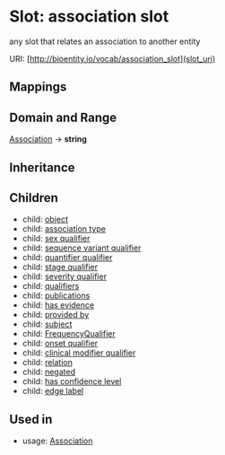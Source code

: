 # Slot: association slot


any slot that relates an association to another entity

URI: [http://bioentity.io/vocab/association_slot](slot_uri)
## Mappings

## Domain and Range

[Association](Association.md) -> **string**
## Inheritance

## Children

 *  child: [object](object.md)
 *  child: [association type](association_type.md)
 *  child: [sex qualifier](sex_qualifier.md)
 *  child: [sequence variant qualifier](sequence_variant_qualifier.md)
 *  child: [quantifier qualifier](quantifier_qualifier.md)
 *  child: [stage qualifier](stage_qualifier.md)
 *  child: [severity qualifier](severity_qualifier.md)
 *  child: [qualifiers](qualifiers.md)
 *  child: [publications](publications.md)
 *  child: [has evidence](has_evidence.md)
 *  child: [provided by](provided_by.md)
 *  child: [subject](subject.md)
 *  child: [FrequencyQualifier](FrequencyQualifier.md)
 *  child: [onset qualifier](onset_qualifier.md)
 *  child: [clinical modifier qualifier](clinical_modifier_qualifier.md)
 *  child: [relation](relation.md)
 *  child: [negated](negated.md)
 *  child: [has confidence level](has_confidence_level.md)
 *  child: [edge label](edge_label.md)
## Used in

 *  usage: [Association](Association.md)
